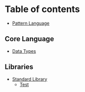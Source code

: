 # Table of contents

* [Pattern Language](README.md)

## Core Language

* [Data Types](core-language/data-types.md)

## Libraries

* [Standard Library](libraries/standard-library/README.md)
  * [Test](libraries/standard-library/test.md)
